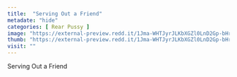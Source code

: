 ```yaml
---
title:  "Serving Out a Friend"
metadate: "hide"
categories: [ Rear Pussy ]
image: "https://external-preview.redd.it/1Jma-WHTJyrJLKbXGZl0LnD2Gp-bHrXeVZkR14oDDkU.jpg?auto=webp&s=e957de9afff90610e8e7932773ad23ae06e7bea9"
thumb: "https://external-preview.redd.it/1Jma-WHTJyrJLKbXGZl0LnD2Gp-bHrXeVZkR14oDDkU.jpg?width=960&crop=smart&auto=webp&s=ee27e0e62fbe7eb65d9a332cd5bb948fe37215e4"
visit: ""
---
```

Serving Out a Friend
